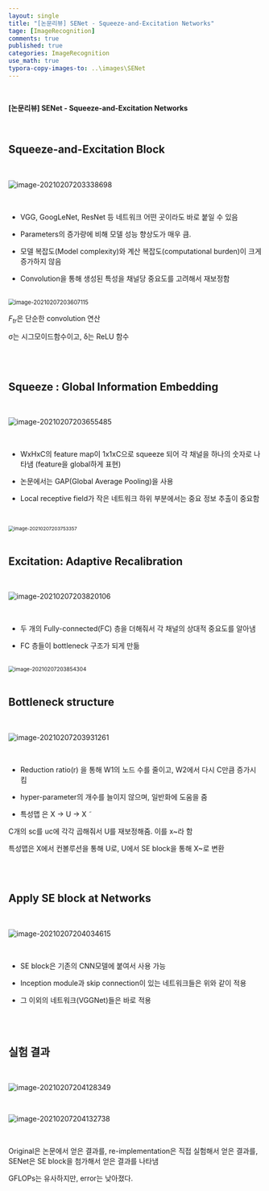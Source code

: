 ```yaml
---
layout: single
title: "[논문리뷰] SENet - Squeeze-and-Excitation Networks"
tage: [ImageRecognition]
comments: true
published: true
categories: ImageRecognition
use_math: true
typora-copy-images-to: ..\images\SENet
---
```


<br/>

**[논문리뷰] SENet - Squeeze-and-Excitation Networks**

<br/>

## **Squeeze-and-Excitation Block**

<br/>

![image-20210207203338698](/images/SENet/image-20210207203338698.png)

<br/>

- VGG, GoogLeNet, ResNet 등 네트워크 어떤 곳이라도 바로 붙일 수 있음

- Parameters의 증가량에 비해 모델 성능 향상도가 매우 큼. 

- 모델 복잡도(Model complexity)와 계산 복잡도(computational burden)이 크게 증가하지 않음

- Convolution을 통해 생성된 특성을 채널당 중요도를 고려해서 재보정함

<br/>

<img src="/images/SENet/image-20210207203607115.png" alt="image-20210207203607115" style="zoom:80%;" />

<br/>

$F_{tr}$은 단순한 convolution 연산

σ는 시그모이드함수이고, δ는 ReLU 함수

<br/>

<br/>

## **Squeeze : Global Information Embedding**

<br/>

![image-20210207203655485](/images/SENet/image-20210207203655485.png)

<br/>

- WxHxC의 feature map이 1x1xC으로 squeeze 되어 각 채널을 하나의 숫자로 나타냄 (feature을 global하게 표현)

- 논문에서는 GAP(Global Average Pooling)을 사용

- Local receptive field가 작은 네트워크 하위 부분에서는 중요 정보 추출이 중요함

  <br/>

<img src="/images/SENet/image-20210207203753357.png" alt="image-20210207203753357" style="zoom:67%;" />

<br/>

<br/>

## **Excitation: Adaptive Recalibration**

<br/>

![image-20210207203820106](/images/SENet/image-20210207203820106.png)

<br/>

- 두 개의 Fully-connected(FC) 층을 더해줘서 각 채널의 상대적 중요도를 알아냄

- FC 층들이 bottleneck 구조가 되게 만듦

<br/>

<img src="C:\Users\1\Documents\GitHub\blackchopin.github.io\images\SENet\image-20210207203854304.png" alt="image-20210207203854304" style="zoom:75%;" />

<br/>

<br/>

## **Bottleneck structure**

<br/>

![image-20210207203931261](/images/SENet/image-20210207203931261.png)

<br/>

- Reduction ratio(r) 을 통해 W1의 노드 수를 줄이고, W2에서 다시 C만큼 증가시킴

- hyper-parameter의 개수를 늘이지 않으며, 일반화에 도움을 줌

- 특성맵 은 X → U → X ̃

C개의 sc를 uc에 각각 곱해줘서 U를 재보정해줌. 이를 x~라 함

특성맵은 X에서 컨볼루션을 통해 U로, U에서 SE block을 통해 X~로 변환

<br/>

<br/>

## **Apply SE block at Networks**

<br/>

![image-20210207204034615](/images/SENet/image-20210207204034615.png)

<br/>

- SE block은 기존의 CNN모델에 붙여서 사용 가능

- Inception module과 skip connection이 있는 네트워크들은 위와 같이 적용

- 그 이외의 네트워크(VGGNet)들은 바로 적용

<br/>

<br/>

## 실험 결과

<br/>

![image-20210207204128349](/images/SENet/image-20210207204128349.png)

<br/>

![image-20210207204132738](/images/SENet/image-20210207204132738.png)

<br/>

Original은 논문에서 얻은 결과를, re-implementation은 직접 실험해서 얻은 결과를, SENet은 SE block을 첨가해서 얻은 결과를 나타냄

GFLOPs는 유사하지만, error는 낮아졌다.